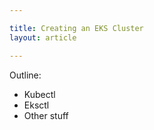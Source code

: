 ```yaml
---

title: Creating an EKS Cluster
layout: article

---
```


Outline:

* Kubectl
* Eksctl 
* Other stuff
